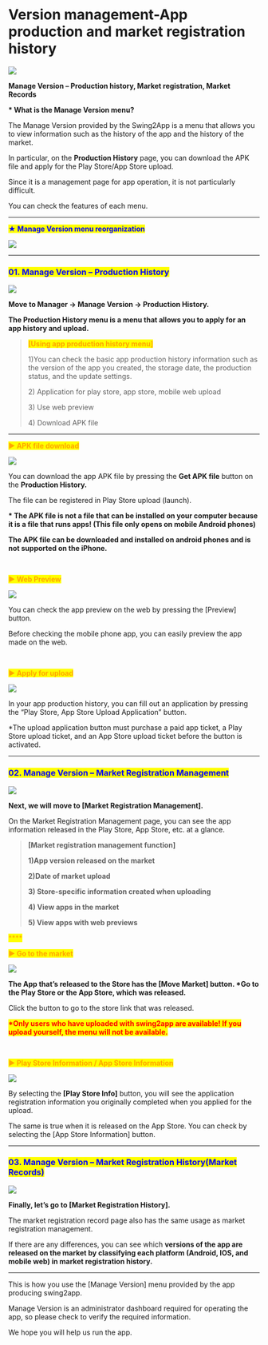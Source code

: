 # Version management-App production and market registration history

![](https://support.swing2app.com/wp-content/uploads/2018/10/mv.png)

**Manage Version – Production history, Market registration, Market Records**

**\* What is the Manage Version menu?**

The Manage Version provided by the Swing2App is a menu that allows you to view information such as the history of the app and the history of the market.

In particular, on the **Production History** page, you can download the APK file and apply for the Play Store/App Store upload.

Since it is a management page for app operation, it is not particularly difficult.

You can check the features of each menu.

***

<mark style="color:blue;">**★ Manage Version menu reorganization**</mark>

![](https://support.swing2app.com/wp-content/uploads/2018/10/fy.png)

***

### <mark style="color:blue;">**01. Manage Version  – Production History**</mark>

![](https://support.swing2app.com/wp-content/uploads/2018/10/v1-1-1.png)

**Move to Manager → Manage Version → Production History.**

**The Production History menu is a menu that allows you to apply for an app history and upload.**

> <mark style="color:orange;">**\[Using app production history menu]**</mark>
>
> 1\)You can check the basic app production history information such as the version of the app you created, the storage date, the production status, and the update settings.
>
> 2\) Application for play store, app store, mobile web upload
>
> 3\) Use web preview
>
> 4\) Download APK file

****

<mark style="color:orange;">**▶  APK file download**</mark>

![](https://support.swing2app.com/wp-content/uploads/2018/10/v3-1.png)

You can download the app APK file by pressing the **Get APK file** button on the **Production History.**

The file can be registered in Play Store upload (launch).

**\* The APK file is not a file that can be installed on your computer because it is a file that runs apps! (This file only opens on mobile Android phones)**

**The APK file can be downloaded and installed on android phones and is not supported on the iPhone.**

<mark style="color:orange;">**​**</mark>

<mark style="color:orange;">**▶ Web Preview**</mark>

![](https://support.swing2app.com/wp-content/uploads/2018/10/preview\_App-e1593751789774.png)

You can check the app preview on the web by pressing the \[Preview] button.

Before checking the mobile phone app, you can easily preview the app made on the web.

<mark style="color:orange;">**​**</mark>

<mark style="color:orange;">**▶ Apply for upload**</mark>

![](https://support.swing2app.com/wp-content/uploads/2018/10/v4.png)

In your app production history, you can fill out an application by pressing the “Play Store, App Store Upload Application” button.

\*The upload application button must purchase a paid app ticket, a Play Store upload ticket, and an App Store upload ticket before the button is activated.

***

### <mark style="color:blue;">**02. Manage Version – Market Registration Management**</mark>

![](https://support.swing2app.com/wp-content/uploads/2018/10/v2-1.png)

**Next, we will move to \[Market Registration Management].**

On the Market Registration Management page, you can see the app information released in the Play Store, App Store, etc. at a glance.

> **\[Market registration management function]**
>
> **1)App version released on the market**
>
> **2)Date of market upload**
>
> **3) Store-specific information created when uploading**
>
> **4) View apps in the market**
>
> **5) View apps with web previews**

<mark style="color:orange;">****</mark>

<mark style="color:orange;">**▶ Go to the market**</mark>

![](https://support.swing2app.com/wp-content/uploads/2018/10/move\_market.png)

**The App that’s released to the Store has the \[Move Market] button. \*Go to the Play Store or the App Store, which was released.**

Click the button to go to the store link that was released.

<mark style="color:red;">**\*Only users who have uploaded with swing2app are available! If you upload yourself, the menu will not be available.**</mark>

**​**

<mark style="color:orange;">**▶ Play Store Information / App Store Information**</mark>

![](https://support.swing2app.com/wp-content/uploads/2018/10/v4.png)

By selecting the **\[Play Store Info]** button, you will see the application registration information you originally completed when you applied for the upload.​

The same is true when it is released on the App Store. You can check by selecting the \[App Store Information] button.

***

### <mark style="color:blue;">**03. Manage Version – Market Registration History(Market Records)**</mark>

![](https://support.swing2app.com/wp-content/uploads/2018/10/Ver7-1-1.png)

**Finally, let’s go to \[Market Registration History].**

The market registration record page also has the same usage as market registration management.

If there are any differences, you can see which **versions of the app are released on the market by classifying each platform (Android, IOS, and mobile web) in market registration history.**

***

This is how you use the \[Manage Version] menu provided by the app producing swing2app.

Manage Version is an administrator dashboard required for operating the app, so please check to verify the required information.

We hope you will help us run the app.
